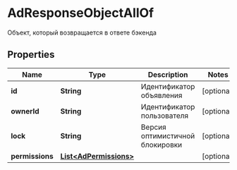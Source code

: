 

# AdResponseObjectAllOf

Объект, который возвращается в ответе бэкенда
## Properties

Name | Type | Description | Notes
------------ | ------------- | ------------- | -------------
**id** | **String** | Идентификатор объявления |  [optional]
**ownerId** | **String** | Идентификатор пользователя |  [optional]
**lock** | **String** | Версия оптимистичной блокировки |  [optional]
**permissions** | [**List&lt;AdPermissions&gt;**](AdPermissions.md) |  |  [optional]



